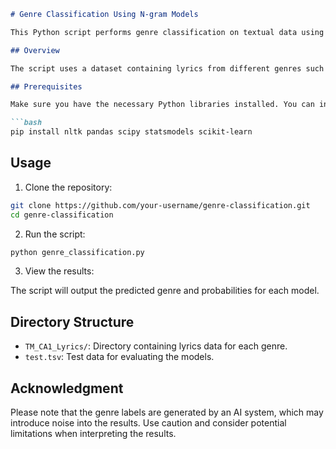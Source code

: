 ```markdown
# Genre Classification Using N-gram Models

This Python script performs genre classification on textual data using both unigram and bigram models. The classification is based on the likelihood of a given text belonging to different music genres.

## Overview

The script uses a dataset containing lyrics from different genres such as Pop, Rock, Rap, Metal, Country, and Blues. It implements unigram, bigram, and combined models to calculate the probability of a text belonging to each genre.

## Prerequisites

Make sure you have the necessary Python libraries installed. You can install them using:

```bash
pip install nltk pandas scipy statsmodels scikit-learn
```

## Usage

1. Clone the repository:

```bash
git clone https://github.com/your-username/genre-classification.git
cd genre-classification
```

2. Run the script:

```bash
python genre_classification.py
```

3. View the results:

The script will output the predicted genre and probabilities for each model.

## Directory Structure

- `TM_CA1_Lyrics/`: Directory containing lyrics data for each genre.
- `test.tsv`: Test data for evaluating the models.

## Acknowledgment

Please note that the genre labels are generated by an AI system, which may introduce noise into the results. Use caution and consider potential limitations when interpreting the results.

